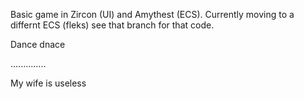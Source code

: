 Basic game in Zircon (UI) and Amythest (ECS). Currently moving to a differnt ECS (fleks) see that branch for that code.



Dance dnace











..............

My wife is useless
